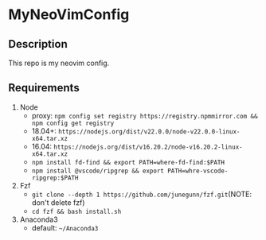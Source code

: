 # MyNeoVimConfig

## Description

This repo is my neovim config.

## Requirements

1. Node
    * proxy: `npm config set registry https://registry.npmmirror.com && npm config get registry`
    * 18.04+: `https://nodejs.org/dist/v22.0.0/node-v22.0.0-linux-x64.tar.xz`
    * 16.04: `https://nodejs.org/dist/v16.20.2/node-v16.20.2-linux-x64.tar.xz`
    * `npm install fd-find && export PATH=where-fd-find:$PATH`
    * `npm install @vscode/ripgrep && export PATH=whre-vscode-ripgrep:$PATH`
2. Fzf
    * `git clone --depth 1 https://github.com/junegunn/fzf.git`(NOTE: don't delete fzf)
    * `cd fzf && bash install.sh`
3. Anaconda3
    * default: `~/Anaconda3`
